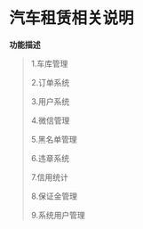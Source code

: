 # 汽车租赁相关说明
**功能描述**

> 1.车库管理
> 
> 2.订单系统
> 
> 3.用户系统
> 
> 4.微信管理
> 
> 5.黑名单管理
> 
> 6.违章系统
> 
> 7.信用统计
> 
> 8.保证金管理
> 
> 9.系统用户管理